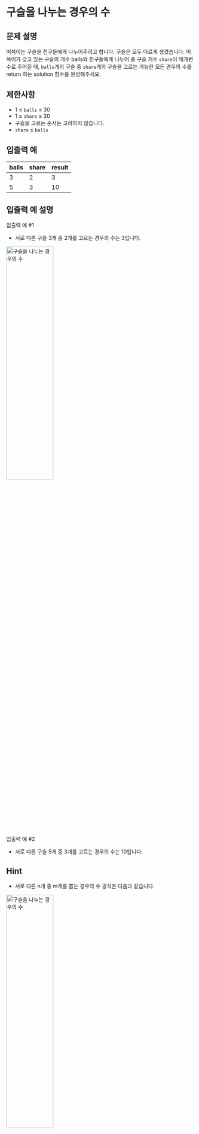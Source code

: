 # 구슬을 나누는 경우의 수

## 문제 설명

머쓱이는 구슬을 친구들에게 나누어주려고 합니다. 구슬은 모두 다르게 생겼습니다. 머쓱이가 갖고 있는 구슬의 개수 balls와 친구들에게 나누어 줄 구슬 개수 `share`이 매개변수로 주어질 때, `balls`개의 구슬 중 `share`개의 구슬을 고르는 가능한 모든 경우의 수를 return 하는 solution 함수를 완성해주세요.

## 제한사항

+ 1 ≤ `balls` ≤ 30
+ 1 ≤ `share` ≤ 30
+ 구슬을 고르는 순서는 고려하지 않습니다.
+ `share` ≤ `balls`

## 입출력 예

balls|share|result
---|---|---
3|2|3
5|3|10

## 입출력 예 설명

입출력 예 #1

+ 서로 다른 구슬 3개 중 2개를 고르는 경우의 수는 3입니다.

<img src=https://grepp-programmers.s3.ap-northeast-2.amazonaws.com/files/production/668adf7a-38b1-4112-bbc5-4fab429168c9/%E1%84%89%E1%85%B3%E1%84%8F%E1%85%B3%E1%84%85%E1%85%B5%E1%86%AB%E1%84%89%E1%85%A3%E1%86%BA%202022-08-01%20%E1%84%8B%E1%85%A9%E1%84%92%E1%85%AE%204.15.55.png width="50%" height="40%" title="구슬을 나누는 경우의 수" alt="구슬을 나누는 경우의 수"></img>

입출력 예 #2

+ 서로 다른 구슬 5개 중 3개를 고르는 경우의 수는 10입니다.

## Hint

+ 서로 다른 n개 중 m개를 뽑는 경우의 수 공식은 다음과 같습니다.

<img src=https://grepp-programmers.s3.ap-northeast-2.amazonaws.com/files/production/54c8b2b9-f88c-4a09-8956-7560ff7ea918/%E1%84%89%E1%85%B3%E1%84%8F%E1%85%B3%E1%84%85%E1%85%B5%E1%86%AB%E1%84%89%E1%85%A3%E1%86%BA%202022-08-01%20%E1%84%8B%E1%85%A9%E1%84%92%E1%85%AE%204.37.53.png width="50%" height="40%" title="구슬을 나누는 경우의 수" alt="구슬을 나누는 경우의 수"></img>

## 제출

조합 경우의 수를 구하는 문제다.
nCr = n-1Cr-1 + n-1Cr 공식을 사용해 재귀함수로 구하면 된다.

```
int solution(int balls, int share) {
    if ( balls == share || share == 0)
    {
        return 1;
    }
    else
    {
        return solution(balls - 1, share - 1) + solution(balls - 1, share);
    }
    
    int answer = solution(balls, share);
    
    return answer;
}
```